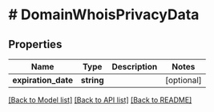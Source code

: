 # # DomainWhoisPrivacyData

## Properties

Name | Type | Description | Notes
------------ | ------------- | ------------- | -------------
**expiration_date** | **string** |  | [optional]

[[Back to Model list]](../../README.md#models) [[Back to API list]](../../README.md#endpoints) [[Back to README]](../../README.md)
